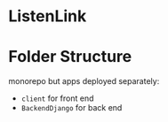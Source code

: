 # ListenLink

# Folder Structure
monorepo but apps deployed separately:
- `client` for front end
- `BackendDjango` for back end